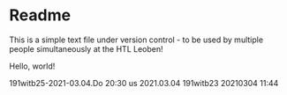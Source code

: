 # Readme

This is a simple text file under version control - to be used by multiple people simultaneously at the HTL Leoben!

Hello, world!

191witb25-2021-03.04.Do 20:30
us 2021.03.04
191witb23 20210304 11:44